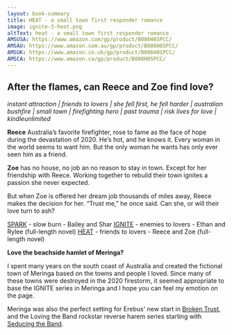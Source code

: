 ```yaml
---
layout: book-summary
title: HEAT - a small town first responder romance
image: ignite-3-heat.png
altText: heat - a small town first responder romance
AMSUSA: https://www.amazon.com/gp/product/B086H8SPCC/
AMSAU: https://www.amazon.com.au/gp/product/B086H8SPCC/
AMSUK: https://www.amazon.co.uk/gp/product/B086H8SPCC/
AMSCA: https://www.amazon.ca/gp/product/B086H8SPCC/
---
```


## After the flames, can Reece and Zoe find love?

_instant attraction | friends to lovers | she fell first, he fell harder | australian bushfire | small town | firefighting hero | past trauma | risk lives for love | kindleunlimited_

**Reece**
Australia’s favorite firefighter, rose to fame as the face of hope during the devastation of 2020. 
He’s hot, and he knows it. Every woman in the world seems to want him.
But the only woman he wants has only ever seen him as a friend.

**Zoe** has no house, no job an no reason to stay in town. Except for her friendship with Reece.
Working together to rebuild their town ignites a passion she never expected. 

But when Zoe is offered her dream job thousands of miles away, Reece makes the decision for her. “Trust me,” he once said. 
Can she, or will their love turn to ash?


[SPARK](https://mybook.to/IGNITE-SPARK/ "SPARK") - slow burn - Bailey and Shar
[IGNITE](http://mybook.to/IGNITE/ "IGNITE") - enemies to lovers - Ethan and Rylee (full-length novel)
[HEAT](http://mybook.to/IgniteHEAT/ "HEAT") - friends to lovers - Reece and Zoe (full-length novel)

**Love the beachside hamlet of Meringa?**

I spent many years on the south coast of Australia and created the fictional town of Meringa based on the towns and people I loved. Since many of these towns were destroyed in the 2020 firestorm, it seemed appropriate to base the IGNITE series in Meringa and I hope you can feel my emotion on the page.

Meringa was also the perfect setting for Erebus' new start in [Broken Trust](https://www.amazon.com/gp/product/B07FCXFKGH/ "Broken Trust"), and the Loving the Band rockstar reverse harem series starting with [Seducing the Band](https://www.amazon.com/gp/product/B087YTB5J7/ "Seducing the Band"). 
